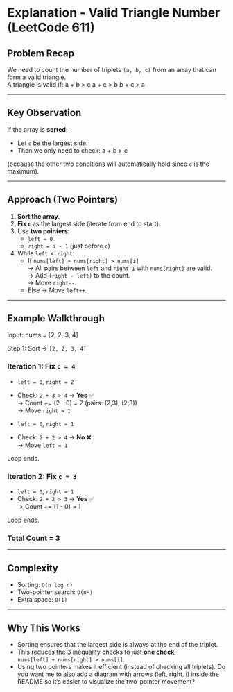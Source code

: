 # Explanation - Valid Triangle Number (LeetCode 611)

## Problem Recap
We need to count the number of triplets `(a, b, c)` from an array that can form a valid triangle.  
A triangle is valid if:
a + b > c
a + c > b
b + c > a

---

## Key Observation
If the array is **sorted**:
- Let `c` be the largest side.
- Then we only need to check:
a + b > c


(because the other two conditions will automatically hold since `c` is the maximum).

---

## Approach (Two Pointers)
1. **Sort the array**.
2. **Fix `c`** as the largest side (iterate from end to start).
3. Use **two pointers**:
   - `left = 0`
   - `right = i - 1` (just before `c`)
4. While `left < right`:
   - If `nums[left] + nums[right] > nums[i]`  
     → All pairs between `left` and `right-1` with `nums[right]` are valid.  
     → Add `(right - left)` to the count.  
     → Move `right--`.
   - Else → Move `left++`.

---

## Example Walkthrough
Input:
nums = [2, 2, 3, 4]


Step 1: Sort → `[2, 2, 3, 4]`

### Iteration 1: Fix `c = 4`
- `left = 0`, `right = 2`
- Check: `2 + 3 > 4` → **Yes** ✅  
  → Count += (2 - 0) = 2 (pairs: (2,3), (2,3))  
  → Move `right = 1`

- `left = 0`, `right = 1`
- Check: `2 + 2 > 4` → **No** ❌  
  → Move `left = 1`

Loop ends.

### Iteration 2: Fix `c = 3`
- `left = 0`, `right = 1`
- Check: `2 + 2 > 3` → **Yes** ✅  
  → Count += (1 - 0) = 1

Loop ends.

### Total Count = 3

---

## Complexity
- Sorting: `O(n log n)`  
- Two-pointer search: `O(n²)`  
- Extra space: `O(1)`

---

## Why This Works
- Sorting ensures that the largest side is always at the end of the triplet.  
- This reduces the 3 inequality checks to just **one check**:  
  `nums[left] + nums[right] > nums[i]`.  
- Using two pointers makes it efficient (instead of checking all triplets).
Do you want me to also add a diagram with arrows (left, right, i) inside the README so it’s easier to visualize the two-pointer movement?


